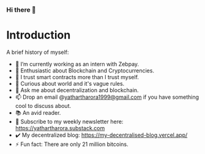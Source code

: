 ### Hi there 👋

# Introduction

A brief history of myself:

- 🔭 I’m currently working as an intern with Zebpay.
- 🌱 Enthusiastic about Blockchain and Cryptocurrencies.
- 👯 I trust smart contracts more than I trust myself.
- 🤔 Curious about world and it's vague rules.
- 💬 Ask me about decentralization and blockchain.
- 📫 Drop an email @yathartharora1999@gmail.com if you have something cool to discuss about.
- 📚 An avid reader.
- 📝 Subscribe to my weekly newsletter here: https://yathartharora.substack.com
- ✔️ My decentralized blog: https://my-decentralised-blog.vercel.app/
- ⚡ Fun fact: There are only 21 million bitcoins.
